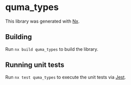 # quma_types

This library was generated with [Nx](https://nx.dev).

## Building

Run `nx build quma_types` to build the library.

## Running unit tests

Run `nx test quma_types` to execute the unit tests via [Jest](https://jestjs.io).
